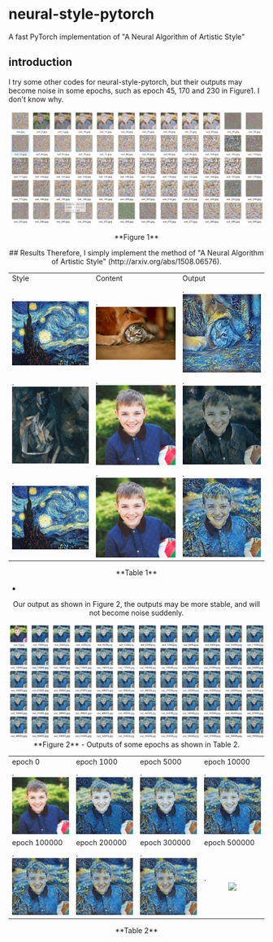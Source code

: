 # neural-style-pytorch
A fast PyTorch implementation of "A Neural Algorithm of Artistic Style"

## introduction

I try some other codes for neural-style-pytorch, but their outputs may become noise in some epochs, such as epoch 45, 170 and 230 in Figure1. I don't know why.  

<div align=center>  <img src="https://github.com/SwordHolderSH/neural-style-pytorch/blob/master/demos/output.png" width="900" />        
<p align="center">**Figure 1**</p>
## Results
Therefore, I simply implement the method of "A Neural Algorithm of Artistic Style" (http://arxiv.org/abs/1508.06576).
 <table>
 <tr>
   <td>Style</td><td>Content</td><td>Output</td>
 </tr>
 <tr>
   <td>.<div align=center><img src="https://github.com/SwordHolderSH/neural-style-pytorch/blob/master/style/s.jpg" width="200" /></td>
   <td>.<div align=center><img src="https://github.com/SwordHolderSH/neural-style-pytorch/blob/master/content/dog_cat.jpg" width="200" />      </td>
   <td>.<div align=center><img src="https://github.com/SwordHolderSH/neural-style-pytorch/blob/master/demos/out_27000.jpg" width="200" /></td>
 </tr>
  
   <tr>
   <td>.<div align=center><img src="https://github.com/SwordHolderSH/neural-style-pytorch/blob/master/style/picasso.jpg" width="200" /></td>
   <td>.<div align=center><img src="https://github.com/SwordHolderSH/neural-style-pytorch/blob/master/demos/out_0.jpg" width="200" />      </td>
   <td>.<div align=center><img src="https://github.com/SwordHolderSH/neural-style-pytorch/blob/master/demos/out_73000.jpg" width="200" /></td>
 </tr>
<tr>
   <td>.<div align=center><img src="https://github.com/SwordHolderSH/neural-style-pytorch/blob/master/style/s.jpg" width="200" /></td>
   <td>.<div align=center><img src="https://github.com/SwordHolderSH/neural-style-pytorch/blob/master/demos/test/out_0.jpg" width="200" />      </td>
   <td>.<div align=center><img src="https://github.com/SwordHolderSH/neural-style-pytorch/blob/master/demos/test/out_300000.jpg" width="200" /></td>
 </tr>
 </table>
   **Table 1**

-
Our output as shown in Figure 2, the outputs may be more stable, and will not become noise suddenly.

<div align=center>  <img src="https://github.com/SwordHolderSH/neural-style-pytorch/blob/master/demos/my_output.jpg" width="900" />
                                                          **Figure 2**
-
Outputs of some epochs as shown in Table 2.
   
 <table>
 <tr>
   <td>epoch 0</td><td>epoch 1000</td><td>epoch 5000</td><td>epoch 10000</td>
 </tr>
  
  <tr>
   <td>.<div align=center><img src="https://github.com/SwordHolderSH/neural-style-pytorch/blob/master/demos/test/out_0.jpg" width="200" /></td><td>.<div align=center><img src="https://github.com/SwordHolderSH/neural-style-pytorch/blob/master/demos/test/out_1000.jpg" width="200" /></td><td>.<div align=center><img src="https://github.com/SwordHolderSH/neural-style-pytorch/blob/master/demos/test/out_5000.jpg" width="200" /></td><td>.<div align=center><img src="https://github.com/SwordHolderSH/neural-style-pytorch/blob/master/demos/test/out_10000.jpg" width="200" /></td>
 </tr>

 <tr>
   <td>epoch 100000</td><td>epoch 200000</td><td>epoch 300000</td><td>epoch 500000</td>
 </tr>
   <tr>
   <td>.<div align=center><img src="https://github.com/SwordHolderSH/neural-style-pytorch/blob/master/demos/test/out_100000.jpg" width="200" /></td><td>.<div align=center><img src="https://github.com/SwordHolderSH/neural-style-pytorch/blob/master/demos/test/out_200000.jpg" width="200" /></td><td>.<div align=center><img src="https://github.com/SwordHolderSH/neural-style-pytorch/blob/master/demos/test/out_300000.jpg" width="200" /></td><td>.<div align=center><img src="https://github.com/SwordHolderSH/neural-style-pytorch/blob/master/demos/test/out_500000.jpg" width="200" /></td>
 </tr> 
 </table>
                                           **Table 2**

